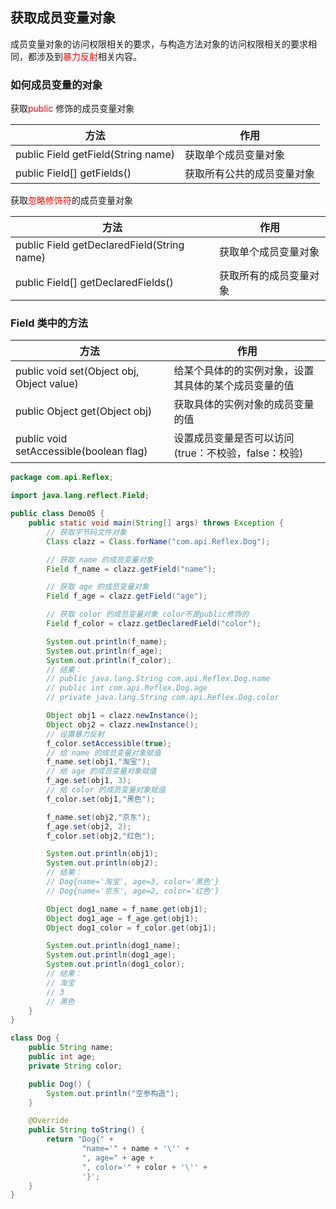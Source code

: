 ## 获取成员变量对象

成员变量对象的访问权限相关的要求，与<RouteLink to="/admin/Java/Java进阶/反射/获取构造方法.md">构造方法对象</RouteLink>的访问权限相关的要求相同，都涉及到<font color=red>暴力反射</font>相关内容。

### 如何成员变量的对象

获取<font color=red>public</font> 修饰的成员变量对象

| 方法                               | 作用                       |
| ---------------------------------- | -------------------------- |
| public Field getField(String name) | 获取单个成员变量对象       |
| public Field[] getFields()         | 获取所有公共的成员变量对象 |

获取<font color=red>忽略修饰符</font>的成员变量对象

| 方法                                       | 作用                   |
| ------------------------------------------ | ---------------------- |
| public Field getDeclaredField(String name) | 获取单个成员变量对象   |
| public Field[] getDeclaredFields()         | 获取所有的成员变量对象 |

### Field 类中的方法

| 方法                                      | 作用                                                 |
| ----------------------------------------- | ---------------------------------------------------- |
| public void set(Object obj, Object value) | 给某个具体的的实例对象，设置其具体的某个成员变量的值 |
| public Object get(Object obj)             | 获取具体的实例对象的成员变量的值                     |
| public void setAccessible(boolean flag)   | 设置成员变量是否可以访问(true：不校验，false：校验)  |

```java
package com.api.Reflex;

import java.lang.reflect.Field;

public class Demo05 {
    public static void main(String[] args) throws Exception {
        // 获取字节码文件对象
        Class clazz = Class.forName("com.api.Reflex.Dog");

        // 获取 name 的成员变量对象
        Field f_name = clazz.getField("name");

        // 获取 age 的成员变量对象
        Field f_age = clazz.getField("age");

        // 获取 color 的成员变量对象 color不是public修饰的
        Field f_color = clazz.getDeclaredField("color");

        System.out.println(f_name);
        System.out.println(f_age);
        System.out.println(f_color);
        // 结果：
        // public java.lang.String com.api.Reflex.Dog.name
        // public int com.api.Reflex.Dog.age
        // private java.lang.String com.api.Reflex.Dog.color

        Object obj1 = clazz.newInstance();
        Object obj2 = clazz.newInstance();
        // 设置暴力反射
        f_color.setAccessible(true);
        // 给 name 的成员变量对象赋值
        f_name.set(obj1,"淘宝");
        // 给 age 的成员变量对象赋值
        f_age.set(obj1, 3);
        // 给 color 的成员变量对象赋值
        f_color.set(obj1,"黑色");

        f_name.set(obj2,"京东");
        f_age.set(obj2, 2);
        f_color.set(obj2,"红色");

        System.out.println(obj1);
        System.out.println(obj2);
        // 结果：
        // Dog{name='淘宝', age=3, color='黑色'}
        // Dog{name='京东', age=2, color='红色'}

        Object dog1_name = f_name.get(obj1);
        Object dog1_age = f_age.get(obj1);
        Object dog1_color = f_color.get(obj1);

        System.out.println(dog1_name);
        System.out.println(dog1_age);
        System.out.println(dog1_color);
        // 结果：
        // 淘宝
        // 3
        // 黑色
    }
}

class Dog {
    public String name;
    public int age;
    private String color;

    public Dog() {
        System.out.println("空参构造");
    }

    @Override
    public String toString() {
        return "Dog{" +
                "name='" + name + '\'' +
                ", age=" + age +
                ", color='" + color + '\'' +
                '}';
    }
}
```
